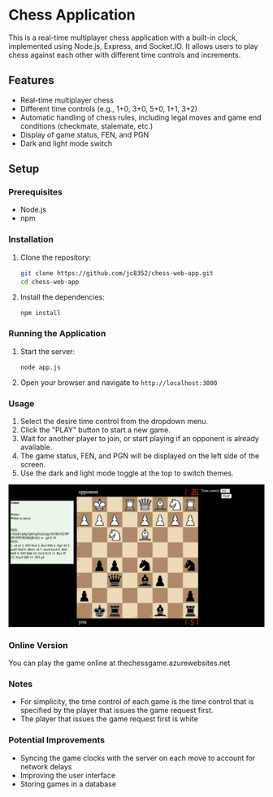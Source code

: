 # Chess Application

This is a real-time multiplayer chess application with a built-in clock, implemented using Node.js, Express, and Socket.IO. It allows users to play chess against each other with different time controls and increments.

## Features

- Real-time multiplayer chess
- Different time controls (e.g., 1+0, 3+0, 5+0, 1+1, 3+2)
- Automatic handling of chess rules, including legal moves and game end conditions (checkmate, stalemate, etc.)
- Display of game status, FEN, and PGN
- Dark and light mode switch

## Setup

### Prerequisites

- Node.js
- npm

### Installation

1. Clone the repository:
   ```bash
   git clone https://github.com/jc8352/chess-web-app.git
   cd chess-web-app
   ```

2. Install the dependencies:
   ```
   npm install
   ```

### Running the Application

1. Start the server:
   ```
   node app.js
   ```

2. Open your browser and navigate to `http://localhost:3000`

### Usage

1. Select the desire time control from the dropdown menu.
2. Click the "PLAY" button to start a new game.
3. Wait for another player to join, or start playing if an opponent is already available.
4. The game status, FEN, and PGN will be displayed on the left side of the screen.
5. Use the dark and light mode toggle at the top to switch themes.

<img src="public/img/chess-game-example.png" width="600">

### Online Version
You can play the game online at thechessgame.azurewebsites.net

### Notes
- For simplicity, the time control of each game is the time control that is specified by the player that issues the game request first.
- The player that issues the game request first is white

### Potential Improvements
- Syncing the game clocks with the server on each move to account for network delays
- Improving the user interface
- Storing games in a database
